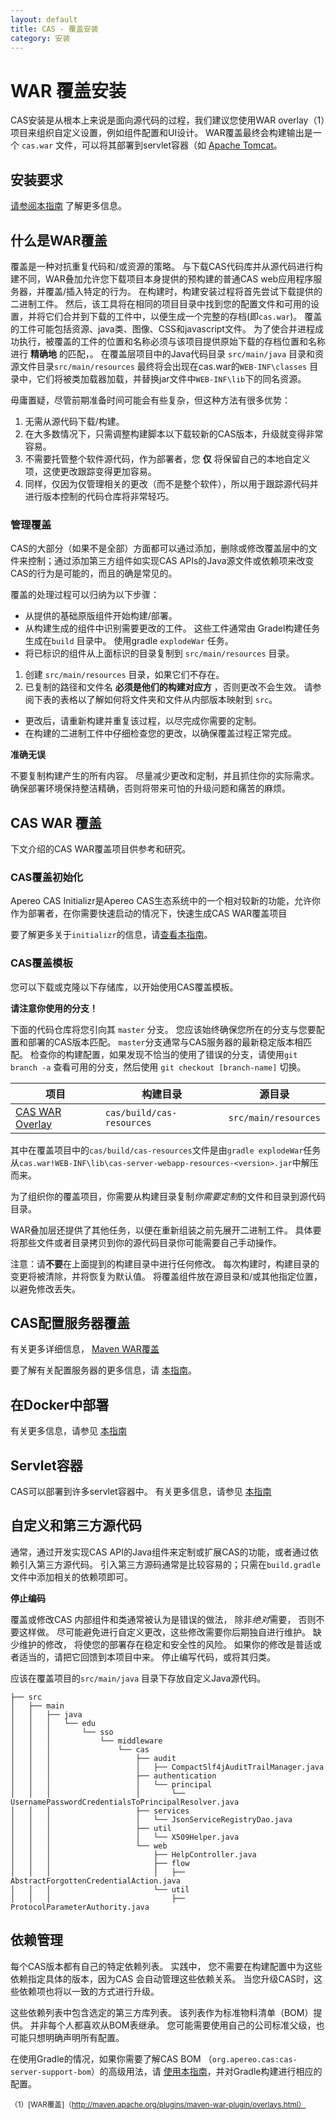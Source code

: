 ```yaml
---
layout: default
title: CAS - 覆盖安装
category: 安装
---
```


# WAR 覆盖安装

CAS安装是从根本上来说是面向源代码的过程，我们建议您使用WAR overlay（1）项目来组织自定义设置，例如组件配置和UI设计。 WAR覆盖最终会构建输出是一个 `cas.war` 文件，可以将其部署到servlet容器（如 [Apache Tomcat](Configuring-Servlet-Container.html)。

## 安装要求

[请参阅本指南](../planning/Installation-Requirements.html) 了解更多信息。

## 什么是WAR覆盖

覆盖是一种对抗重复代码和/或资源的策略。 与下载CAS代码库并从源代码进行构建不同，WAR叠加允许您下载项目本身提供的预构建的普通CAS web应用程序服务器，并覆盖/插入特定的行为。 在构建时，构建安装过程将首先尝试下载提供的二进制工件。 然后，该工具将在相同的项目目录中找到您的配置文件和可用的设置，并将它们合并到下载的工件中，以便生成一个完整的存档(即`cas.war`)。 覆盖的工件可能包括资源、java类、图像、CSS和javascript文件。 为了使合并进程成功执行，被覆盖的工件的位置和名称必须与该项目提供原始下载的存档位置和名称进行 **精确地** 的匹配，。 在覆盖层项目中的Java代码目录 `src/main/java` 目录和资源文件目录`src/main/resources` 最终将会出现在cas.war的`WEB-INF\classes` 目录中，它们将被类加载器加载，并替换jar文件中`WEB-INF\lib`下的同名资源。

毋庸置疑，尽管前期准备时间可能会有些复杂，但这种方法有很多优势：

1. 无需从源代码下载/构建。
2. 在大多数情况下，只需调整构建脚本以下载较新的CAS版本，升级就变得非常容易。
3. 不需要托管整个软件源代码，作为部署者，您 **仅** 将保留自己的本地自定义项，这使更改跟踪变得更加容易。
4. 同样，仅因为仅管理相关的更改（而不是整个软件），所以用于跟踪源代码并进行版本控制的代码仓库将非常轻巧。

### 管理覆盖

CAS的大部分（如果不是全部）方面都可以通过添加，删除或修改覆盖层中的文件来控制；通过添加第三方组件如实现CAS APIs的Java源文件或依赖项来改变 CAS的行为是可能的，而且的确是常见的。

覆盖的处理过程可以归纳为以下步骤：

- 从提供的基础原版组件开始构建/部署。
- 从构建生成的组件中识别需要更改的工件。 这些工件通常由 Gradel构建任务生成在`build` 目录中。 使用gradle `explodeWar` 任务。
- 将已标识的组件从上面标识的目录复制到 `src/main/resources` 目录。
1. 创建 `src/main/resources` 目录，如果它们不存在。
2. 已复制的路径和文件名 **必须是他们的构建对应方** ，否则更改不会生效。 请参阅下表的表格以了解如何将文件夹和文件从内部版本映射到 `src`。
- 更改后，请重新构建并重复该过程，以尽完成你需要的定制。
- 在构建的二进制工件中仔细检查您的更改，以确保覆盖过程正常完成。

<div class="alert alert-warning"><strong>准确无误</strong><p>不要复制构建产生的所有内容。 尽量减少更改和定制，并且抓住你的实际需求。 确保部署环境保持整洁精确，否则将带来可怕的升级问题和痛苦的麻烦。</p></div>

## CAS WAR 覆盖

下文介绍的CAS WAR覆盖项目供参考和研究。

### CAS覆盖初始化

Apereo CAS Initializr是Apereo CAS生态系统中的一个相对较新的功能，允许你作为部署者，在你需要快速启动的情况下，快速生成CAS WAR覆盖项目

要了解更多关于`initializr`的信息，请[查看本指南](WAR-Overlay-Initializr.html)。

### CAS覆盖模板

您可以下载或克隆以下存储库，以开始使用CAS覆盖模板。

<div class="alert alert-info"><strong>请注意你使用的分支！</strong><p>下面的代码仓库将您引向其 <code>master</code> 分支。
您应该始终确保您所在的分支与您要配置和部署的CAS版本匹配。 <code>master</code>分支通常与CAS服务器的最新稳定版本相匹配。 检查你的构建配置，如果发现不恰当的使用了错误的分支，请使用<code>git branch -a</code> 查看可用的分支，然后使用 <code>git checkout [branch-name]</code> 切换。</p></div>

| 项目                                                                | 构建目录                      | 源目录                  |
| ----------------------------------------------------------------- | ------------------------- | -------------------- |
| [CAS WAR Overlay](https://github.com/apereo/cas-overlay-template) | `cas/build/cas-resources` | `src/main/resources` |

其中在覆盖项目中的`cas/build/cas-resources`文件是由`gradle explodeWar`任务从`cas.war!WEB-INF\lib\cas-server-webapp-resources-<version>.jar`中解压而来。

为了组织你的覆盖项目，你需要从构建目录复制*你需要定制*的文件和目录到源代码目录。

WAR叠加层还提供了其他任务，以便在重新组装之前先展开二进制工件。 具体要将那些文件或者目录拷贝到你的源代码目录你可能需要自己手动操作。

注意：请**不要**在上面提到的构建目录中进行任何修改。 每次构建时，构建目录的变更将被清除，并将恢复为默认值。 将覆盖组件放在源目录和/或其他指定位置，以避免修改丢失。

## CAS配置服务器覆盖

有关更多详细信息， [Maven WAR覆盖](https://github.com/apereo/cas-configserver-overlay)

要了解有关配置服务器的更多信息，请 [本指南](../configuration/Configuration-Server-Management.html)。

## 在Docker中部署

有关更多信息，请参见 [本指南](Docker-Installation.html)

## Servlet容器

CAS可以部署到许多servlet容器中。 有关更多信息，请参见 [本指南](Configuring-Servlet-Container.html)

## 自定义和第三方源代码

通常，通过开发实现CAS API的Java组件来定制或扩展CAS的功能，或者通过依赖引入第三方源代码。 引入第三方源码通常是比较容易的；只需在`build.gradle` 文件中添加相关的依赖项即可。 

<div class="alert alert-warning"><strong>停止编码</strong><p>
覆盖或修改CAS 内部组件和类通常被认为是错误的做法， 除非<i>绝对</i>需要， 否则不要这样做。 尽可能避免进行自定义更改，这些修改需要你后期独自进行维护。 
缺少维护的修改， 将使您的部署存在稳定和安全性的风险。 如果你的修改是普适或者适当的，请把它回馈到本项目中来。 停止编写代码，或将其归类。
</p></div>

应该在覆盖项目的`src/main/java` 目录下存放自定义Java源代码。

    ├── src
    │   ├── main
    │   │   ├── java
    │   │   │   └── edu
    │   │   │       └── sso
    │   │   │           └── middleware
    │   │   │               └── cas
    │   │   │                   ├── audit
    │   │   │                   │   ├── CompactSlf4jAuditTrailManager.java
    │   │   │                   ├── authentication
    │   │   │                   │   └── principal
    │   │   │                   │       └── UsernamePasswordCredentialsToPrincipalResolver.java
    │   │   │                   ├── services
    │   │   │                   │   └── JsonServiceRegistryDao.java
    │   │   │                   ├── util
    │   │   │                   │   └── X509Helper.java
    │   │   │                   └── web
    │   │   │                       ├── HelpController.java
    │   │   │                       ├── flow
    │   │   │                       │   ├── AbstractForgottenCredentialAction.java
    │   │   │                       └── util
    │   │   │                           ├── ProtocolParameterAuthority.java

## 依赖管理

每个CAS版本都有自己的特定依赖列表。 实践中， 您不需要在构建配置中为这些依赖指定具体的版本，因为CAS 会自动管理这些依赖关系。 当您升级CAS时，这些依赖项也将以一致的方式进行升级。

这些依赖列表中包含选定的第三方库列表。 该列表作为标准物料清单（BOM）提供。 并非每个人都喜欢从BOM表继承。 您可能需要使用自己的公司标准父级，也可能只想明确声明所有配置。

在使用Gradle的情况，如果你需要了解CAS BOM （`org.apereo.cas:cas-server-support-bom`）的高级用法，请 [使用本指南](https://plugins.gradle.org/plugin/io.spring.dependency-management)，并对Gradle构建进行相应的配置。

<sub>（1）[WAR覆盖]（http://maven.apache.org/plugins/maven-war-plugin/overlays.html）</sub>
